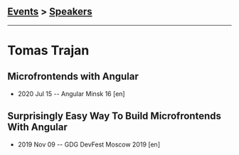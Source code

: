## [Events](../README.md) > [Speakers](../speakers.md)
---

# Tomas Trajan

## Microfrontends with Angular
- 2020 Jul 15 -- Angular Minsk 16 [en]   
## Surprisingly Easy Way To Build Microfrontends With Angular
- 2019 Nov 09 -- GDG DevFest Moscow 2019 [en]   
